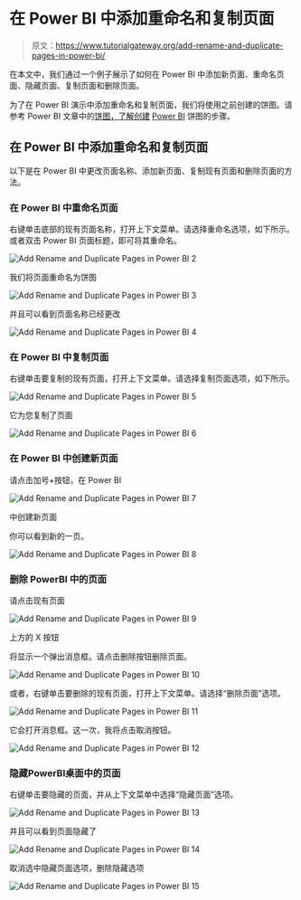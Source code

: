 # 在 Power BI 中添加重命名和复制页面

> 原文：<https://www.tutorialgateway.org/add-rename-and-duplicate-pages-in-power-bi/>

在本文中，我们通过一个例子展示了如何在 Power BI 中添加新页面、重命名页面、隐藏页面、复制页面和删除页面。

为了在 Power BI 演示中添加重命名和复制页面，我们将使用之前创建的饼图。请参考 Power BI 文章中的[饼图，了解创建](https://www.tutorialgateway.org/pie-chart-in-power-bi/) [Power BI](https://www.tutorialgateway.org/power-bi-tutorial/) 饼图的步骤。

## 在 Power BI 中添加重命名和复制页面

以下是在 Power BI 中更改页面名称、添加新页面、复制现有页面和删除页面的方法。

### 在 Power BI 中重命名页面

右键单击底部的现有页面名称，打开上下文菜单。请选择重命名选项，如下所示。或者双击 Power BI 页面标题，即可将其重命名。

![Add Rename and Duplicate Pages in Power BI 2](img/f12268f58e3876b13962129b62e0581d.png)

我们将页面重命名为饼图

![Add Rename and Duplicate Pages in Power BI 3](img/9e160e7a15df888cfba84683dc4acfc9.png)

并且可以看到页面名称已经更改

![Add Rename and Duplicate Pages in Power BI 4](img/ca40deb61fbf204957d1b9922b7dac07.png)

### 在 Power BI 中复制页面

右键单击要复制的现有页面，打开上下文菜单。请选择复制页面选项，如下所示。

![Add Rename and Duplicate Pages in Power BI 5](img/0293e0d243a678e03b287236f8ff3d30.png)

它为您复制了页面

![Add Rename and Duplicate Pages in Power BI 6](img/790fdb5d31880fe9269eb38a7407dcf3.png)

### 在 Power BI 中创建新页面

请点击加号+按钮，在 Power BI

![Add Rename and Duplicate Pages in Power BI 7](img/72d04db3fbfb6aedd0853b7297991f1c.png)

中创建新页面

你可以看到新的一页。

![Add Rename and Duplicate Pages in Power BI 8](img/12e7a1dc441ad82de3adeac951e237d5.png)

### 删除 PowerBI 中的页面

请点击现有页面

![Add Rename and Duplicate Pages in Power BI 9](img/69074e71d19cf9c070b20bd3256219c7.png)

上方的 X 按钮

将显示一个弹出消息框。请点击删除按钮删除页面。

![Add Rename and Duplicate Pages in Power BI 10](img/f8c7b667453b2b8c89bd39c6366ec35c.png)

或者，右键单击要删除的现有页面，打开上下文菜单。请选择“删除页面”选项。

![Add Rename and Duplicate Pages in Power BI 11](img/f56fef8036ade0e5b3848e77bd7a0838.png)

它会打开消息框。这一次，我将点击取消按钮。

![Add Rename and Duplicate Pages in Power BI 12](img/7114f43ad44badb9d0be058048355866.png)

### 隐藏PowerBI桌面中的页面

右键单击要隐藏的页面，并从上下文菜单中选择“隐藏页面”选项。

![Add Rename and Duplicate Pages in Power BI 13](img/6e1afc1a389916cebd42557f5f55e258.png)

并且可以看到页面隐藏了

![Add Rename and Duplicate Pages in Power BI 14](img/0bd71aae5eb83dc9dcae010ad253d5ea.png)

取消选中隐藏页面选项，删除隐藏选项

![Add Rename and Duplicate Pages in Power BI 15](img/1ffa797c9f305d3c113079da3e1194d9.png)